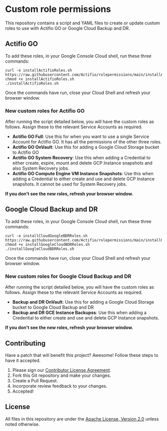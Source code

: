 # Custom role permissions
This repository contains a script and YAML files to create or update custom roles to use with Actifio GO or Google Cloud Backup and DR.

## Actifio GO

To add these roles, in your Google Console Cloud shell, run these three commands:

```
curl -o installActifioRoles.sh https://raw.githubusercontent.com/Actifio/rolepermissions/main/installActifioRoles.sh
chmod +x installActifioRoles.sh
./installActifioRoles.sh
```
Once the commands have run, close your Cloud Shell and refresh your browser window.

### New custom roles for Actifio GO

After running the script detailed below, you will have the  custom roles as follows.  Assign these to the relevant Service Accounts as required.

* **Actifio GO Full**: Use this for when you want to use a single Service Account for Actifio GO.  It has all the permissions of the other three roles.
* **Actifio GO OnVault**: Use this for adding a Google Cloud Storage bucket to Actifio GO
* **Actifio GO System Recovery**: Use this when adding a Credential to either create, expire, mount and delete GCP Instance snapshots and also System Recovery jobs.
* **Actifio GO Compute Engine VM Instance Snapshots**: Use this when adding a Credential to either create and use and delete GCP Instance snapshots.  It cannot be used for System Recovery jobs.  

**If you don't see the new roles, refresh your browser window.**

## Google Cloud Backup and DR

To add these roles, in your Google Console Cloud shell, run these three commands:

```
curl -o installCloudGoogleBDRRoles.sh https://raw.githubusercontent.com/Actifio/rolepermissions/main/installGoogleCloudBDRRoles.sh
chmod +x installGoogleCloudBDRRoles.sh
./installGoogleCloudBDRRoles.sh
```
Once the commands have run, close your Cloud Shell and refresh your browser window.

### New custom roles for Google Cloud Backup and DR

After running the script detailed below, you will have the  custom roles as follows.  Assign these to the relevant Service Accounts as required.

* **Backup and DR OnVault**: Use this for adding a Google Cloud Storage bucket to Google Cloud Backup and DR
* **Backup and DR GCE Instance Backupss**: Use this when adding a Credential to either create and use and delete GCP Instance snapshots. 

**If you don't see the new roles, refresh your browser window.**

## Contributing

Have a patch that will benefit this project? Awesome! Follow these steps to have
it accepted.

1.  Please sign our [Contributor License Agreement](CONTRIB.md).
1.  Fork this Git repository and make your changes.
1.  Create a Pull Request.
1.  Incorporate review feedback to your changes.
1.  Accepted!

## License

All files in this repository are under the
[Apache License, Version 2.0](LICENSE) unless noted otherwise.
